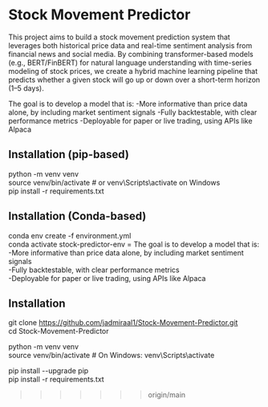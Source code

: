 # Stock Movement Predictor

This project aims to build a stock movement prediction system that leverages both historical price data and real-time sentiment analysis from financial news and social media.
By combining transformer-based models (e.g., BERT/FinBERT) for natural language understanding with time-series modeling of stock prices, we create a hybrid machine learning
pipeline that predicts whether a given stock will go up or down over a short-term horizon (1–5 days).

The goal is to develop a model that is:
-More informative than price data alone, by including market sentiment signals
-Fully backtestable, with clear performance metrics
-Deployable for paper or live trading, using APIs like Alpaca

## Installation (pip-based)

python -m venv venv  
source venv/bin/activate  # or venv\Scripts\activate on Windows  
pip install -r requirements.txt  

## Installation (Conda-based)

conda env create -f environment.yml  
conda activate stock-predictor-env =
The goal is to develop a model that is:  
-More informative than price data alone, by including market sentiment signals  
-Fully backtestable, with clear performance metrics  
-Deployable for paper or live trading, using APIs like Alpaca  

## Installation

git clone https://github.com/jadmiraal1/Stock-Movement-Predictor.git  
cd Stock-Movement-Predictor  
  
python -m venv venv  
source venv/bin/activate      # On Windows: venv\Scripts\activate  

pip install --upgrade pip  
pip install -r requirements.txt  
>>>>>>> origin/main
